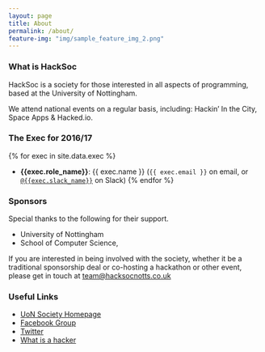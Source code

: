 ```yaml
---
layout: page
title: About
permalink: /about/
feature-img: "img/sample_feature_img_2.png"
---
```


### What is HackSoc
HackSoc is a society for those interested in all aspects of programming, based at the University of Nottingham.

We attend national events on a regular basis, including: Hackin’ In the City, Space Apps & Hacked.io.


### The Exec for 2016/17

{% for exec in site.data.exec %}
* **{{exec.role_name}}**: {{ exec.name }} (`{{ exec.email }}` on email, or [`@{{exec.slack_name}}`](https://hacksocnotts.slack.com/messages/@{{exec.slack_name}}) on Slack)
{% endfor %}

### Sponsors

Special thanks to the following for their support.

* University of Nottingham
* School of Computer Science,

If you are interested in being involved with the society, whether it be a traditional sponsorship deal or co-hosting a hackathon or other event, please get in touch at team@hacksocnotts.co.uk


### Useful Links

* [UoN Society Homepage](http://www.su.nottingham.ac.uk/societies/society/hack)
* [Facebook Group](http://www.facebook.com/groups/hacksocNotts/)
* [Twitter](https://twitter.com/hacksocnotts)
* [What is a hacker](http://en.wikipedia.org/wiki/Hacker)


